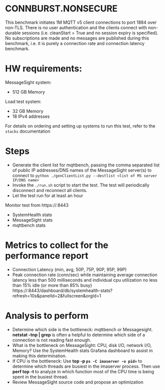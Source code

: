 # CONNBURST.NONSECURE

 This benchmark initiates 1M MQTT v5 client connections to port 1884 over non-TLS.
 There is no user authentication and the clients connect with non-durable sessions 
 (i.e. cleanStart = True and no session expiry is specified). No subscriptions are 
 made and no messages are published during this benchmark, i.e. it is purely a 
 connection rate and connection latency benchmark.

# HW requirements:
MessageSight system:  
  * 512 GB Memory

Load test system:   
  * 32 GB Memory
  * 18 IPv4 addresses
                             
For details on ordering and setting up systems to run this test, refer to the `stacks` documentation
                                                        
# Steps
- Generate the client list for mqttbench, passing the comma separated list of public IP addresses/DNS names of the MessageSight server(s)
  to connect to `python ./genClientList.py --destlist <list of MS server IP/DNS name>`
- Invoke the `./run.sh` script to start the test.  The test will periodically disconnect and reconnect all clients.
- Let the test run for at least an hour

Monitor test from https://<hostname of Graphite relay>:8443
  - SystemHealth stats
  - MessageSight stats
  - mqttbench stats

# Metrics to collect for the performance report
- Connection Latency (min, avg, 50P, 75P, 90P, 95P, 99P)
- Peak connection rate (conn/sec) while maintaining average connection latency less than 500 milliseconds and 
individual cpu utilization no less than 15% idle (or more than 85% busy) https://<hostname of Graphite relay>:8443/dashboard/db/systemhealth-stats?refresh=10s&panelId=2&fullscreen&orgId=1

# Analysis to perform
- Determine which side is the bottleneck: mqttbench or Messagesight. **netstat -tnp | grep <port number>** is often a helpful to
  determine which side of a connection is not reading fast enough.
- What is the bottleneck on MessageSight: CPU, disk I/O, network I/O, Memory? Use the SystemHealth stats Grafana dashboard to assist in
  making this determination.  
- If CPU is the bottleneck: Use **top -p `ps -C imaserver -o pid=`** to determine which threads are busiest in the imaserver process.
  Then use **perf top -t <tid>** to analyze in which function most of the CPU time is being spent in the busiest thread.
- Review MessageSight source code and propose an optimization